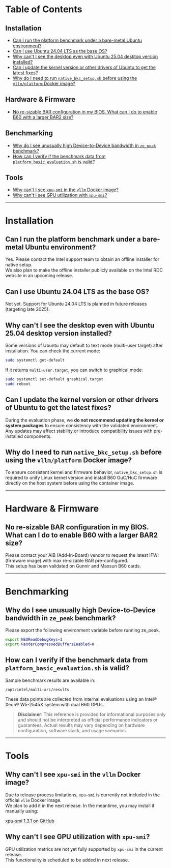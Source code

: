 # Table of Contents

## Installation
- [Can I run the platform benchmark under a bare-metal Ubuntu environment?](#can-i-run-the-platform-benchmark-under-a-bare-metal-ubuntu-environment)
- [Can I use Ubuntu 24.04 LTS as the base OS?](#can-i-use-ubuntu-2404-lts-as-the-base-os)
- [Why can't I see the desktop even with Ubuntu 25.04 desktop version installed?](#why-cant-i-see-the-desktop-even-with-ubuntu-2504-desktop-version-installed)
- [Can I update the kernel version or other drivers of Ubuntu to get the latest fixes?](#can-i-update-the-kernel-version-or-other-drivers-of-ubuntu-to-get-the-latest-fixes)
- [Why do I need to run `native_bkc_setup.sh` before using the `vllm/platform` Docker image?](#why-do-i-need-to-run-native_bkc_setupsh-before-using-the-vllmplatform-docker-image)

## Hardware & Firmware
- [No re-sizable BAR configuration in my BIOS. What can I do to enable B60 with a larger BAR2 size?](#no-re-sizable-bar-configuration-in-my-bios-what-can-i-do-to-enable-b60-with-a-larger-bar2-size)

## Benchmarking
- [Why do I see unusually high Device-to-Device bandwidth in `ze_peak` benchmark?](#why-do-i-see-unusually-high-device-to-device-bandwidth-in-ze_peak-benchmark)
- [How can I verify if the benchmark data from `platform_basic_evaluation.sh` is valid?](#how-can-i-verify-if-the-benchmark-data-from-platform_basic_evaluationsh-is-valid)

## Tools
- [Why can't I see `xpu-smi` in the `vllm` Docker image?](#why-cant-i-see-xpu-smi-in-the-vllm-docker-image)
- [Why can't I see GPU utilization with `xpu-smi`?](#why-cant-i-see-gpu-utilization-with-xpu-smi)

---

# Installation

## Can I run the platform benchmark under a bare-metal Ubuntu environment?

Yes. Please contact the Intel support team to obtain an offline installer for native setup.  
We also plan to make the offline installer publicly available on the Intel RDC website in an upcoming release.

## Can I use Ubuntu 24.04 LTS as the base OS?

Not yet. Support for Ubuntu 24.04 LTS is planned in future releases (targeting late 2025).

## Why can't I see the desktop even with Ubuntu 25.04 desktop version installed?

Some versions of Ubuntu may default to text mode (multi-user target) after installation. You can check the current mode:

```bash
sudo systemctl get-default
```

If it returns `multi-user.target`, you can switch to graphical mode:

```bash
sudo systemctl set-default graphical.target
sudo reboot
```

## Can I update the kernel version or other drivers of Ubuntu to get the latest fixes?

During the evaluation phase, we **do not recommend updating the kernel or system packages** to ensure consistency with the validated environment.  
Any updates may affect stability or introduce compatibility issues with pre-installed components.

## Why do I need to run `native_bkc_setup.sh` before using the `vllm/platform` Docker image?

To ensure consistent kernel and firmware behavior, `native_bkc_setup.sh` is required to unify Linux kernel version and install B60 GuC/HuC firmware directly on the host system before using the container image.

---

# Hardware & Firmware

## No re-sizable BAR configuration in my BIOS. What can I do to enable B60 with a larger BAR2 size?

Please contact your AIB (Add-In-Board) vendor to request the latest IFWI (firmware image) with max re-sizable BAR pre-configured.  
This setup has been validated on Gunnir and Maxsun B60 cards.

---

# Benchmarking

## Why do I see unusually high Device-to-Device bandwidth in `ze_peak` benchmark?

Please export the following environment variable before running ze_peak.

```bash
export NEOReadDebugKeys=1
export RenderCompressedBuffersEnabled=0
```

## How can I verify if the benchmark data from `platform_basic_evaluation.sh` is valid?

Sample benchmark results are available in:

```
/opt/intel/multi-arc/results
```

These data points are collected from internal evaluations using an Intel® Xeon® W5-2545X system with dual B60 GPUs.  
> **Disclaimer**: This reference is provided for informational purposes only and should not be interpreted as official performance indicators or guarantees. Actual results may vary depending on hardware configuration, software stack, and usage scenarios.

---

# Tools

## Why can't I see `xpu-smi` in the `vllm` Docker image?

Due to release process limitations, `xpu-smi` is currently not included in the official `vllm` Docker image.  
We plan to add it in the next release. In the meantime, you may install it manually using:

[xpu-smi 1.3.1 on GitHub](https://github.com/intel/xpumanager/releases/download/V1.3.1/xpumanager_1.3.1_20250724.061629.60921e5e_u24.04_amd64.deb)

## Why can't I see GPU utilization with `xpu-smi`?

GPU utilization metrics are not yet fully supported by `xpu-smi` in the current release.  
This functionality is scheduled to be added in next release.
